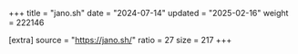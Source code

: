 +++
title = "jano.sh"
date = "2024-07-14"
updated = "2025-02-16"
weight = 222146

[extra]
source = "https://jano.sh/"
ratio = 27
size = 217
+++
